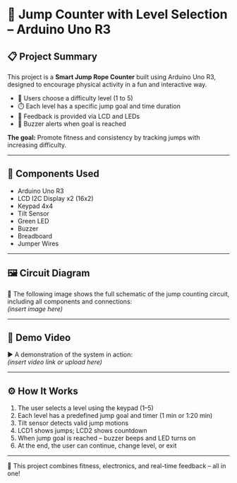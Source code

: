 # 🚀 Jump Counter with Level Selection – Arduino Uno R3

## 📋 Project Summary

This project is a **Smart Jump Rope Counter** built using Arduino Uno R3, designed to encourage physical activity in a fun and interactive way.

- 🧠 Users choose a difficulty level (1 to 5)
- ⏱️ Each level has a specific jump goal and time duration
- 🧾 Feedback is provided via LCD and LEDs
- 🔔 Buzzer alerts when goal is reached

**The goal:** Promote fitness and consistency by tracking jumps with increasing difficulty.

---

## 🔧 Components Used

- Arduino Uno R3  
- LCD I2C Display x2 (16x2)  
- Keypad 4x4  
- Tilt Sensor  
- Green LED  
- Buzzer  
- Breadboard  
- Jumper Wires  

---

## 🖼️ Circuit Diagram

📌 The following image shows the full schematic of the jump counting circuit, including all components and connections:  
*(insert image here)*

---

## 🎥 Demo Video

▶️ A demonstration of the system in action:  
*(insert video link or upload here)*

---

## ⚙️ How It Works

1. The user selects a level using the keypad (1–5)  
2. Each level has a predefined jump goal and timer (1 min or 1:20 min)  
3. Tilt sensor detects valid jump motions  
4. LCD1 shows jumps; LCD2 shows countdown  
5. When jump goal is reached – buzzer beeps and LED turns on  
6. At the end, the user can continue, change level, or exit  

---

🎉 This project combines fitness, electronics, and real-time feedback – all in one!  
